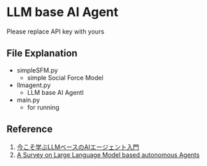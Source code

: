 # LLM base AI Agent
Please replace API key with yours

## File Explanation
- simpleSFM.py 
  - simple Social Force Model
- llmagent.py
  - LLM base AI Agentl
- main.py
  - for running


## Reference
1. [今こそ学ぶLLMベースのAIエージェント入門](https://speakerdeck.com/os1ma/imakosoxue-bullmbesunoaiezientoru-men-ji-ben-de-nasikumi-slash-kai-fa-turu-slash-you-ming-naossyalun-wen-noshao-jie)
2. [A Survey on Large Language Model based autonomous Agents](https://arxiv.org/abs/2308.11432) 